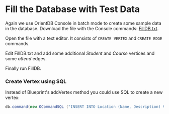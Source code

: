 # Fill the Database with Test Data

Again we use OrientDB Console in batch mode to create some sample data in the database. Download the file with the Console commands: [FillDB.txt](FillDB.txt).

Open the file with a text editor. It consists of ```CREATE VERTEX``` and ```CREATE EDGE``` commands.

Edit FillDB.txt and add some additional *Student* and *Course* vertices and some *attend* edges.

Finally run FillDB.

### Create Vertex using SQL

Instead of Blueprint's addVertex method you could use SQL to create a new vertex:

```java
db.command(new OCommandSQL ("INSERT INTO Location (Name, Description) VALUES ('Sophia's room','Bedroom of Sophia')")).execute();
```


